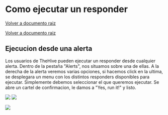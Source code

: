 # Como ejecutar un responder

[Volver a documento raiz](https://gitlab.unc.edu.ar/csirt/csirt-docs/tree/master#csirt-docs)

[Volver a documento raiz](https://gitlab.unc.edu.ar/csirt/thehive-cortex-responders/blob/master/README.md)

## Ejecucion desde una alerta

Los usuarios de TheHive pueden ejecutar un responder desde cualquier alerta. Dentro de la pestaña "Alerts", nos situamos sobre una de ellas. A la derecha de la
alerta veremos varias opciones, si hacemos click en la ultima, se desplegara un menu con los distintos responders disponibles para ejecutar. Simplemente debemos
seleccionar el que queremos ejecutar. Se abre un cartel de confirmacion, le damos a "Yes, run it!" y listo.

![](imagenes/ejecutar-responder.png)
![](imagenes/ejecutar-responder.png)


![](imagenes/confirmar-ejecucion-responder.png)